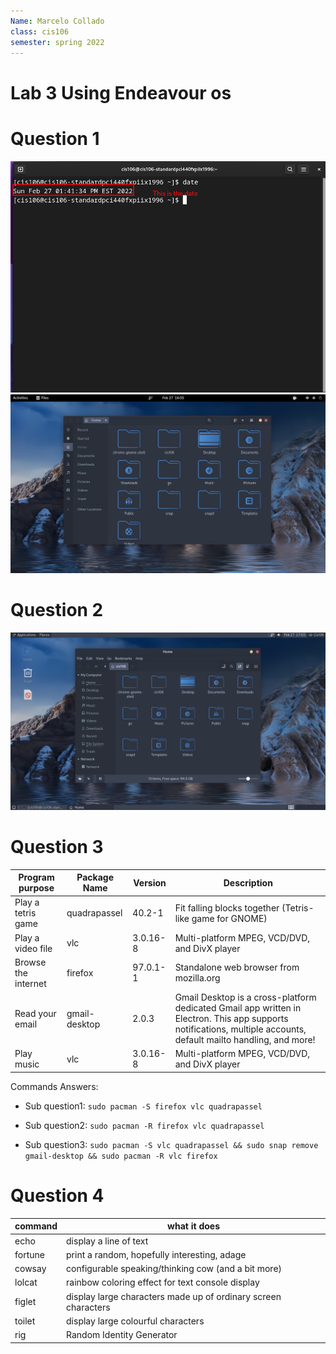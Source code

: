 ```yaml
---
Name: Marcelo Collado
class: cis106
semester: spring 2022
---
```


# Lab 3 Using Endeavour os

# Question 1
![question1.1](q1.1.png)
![question1.2](q1.2.png)

# Question 2
![question2](q2.1.png)


# Question 3

| Program purpose     | Package Name | Version | Description |
| ------------------- | ------------ | ------- | ----------- |
| Play a tetris game  | quadrapassel | 40.2-1  |Fit falling blocks together (Tetris-like game for GNOME)|             
| Play a video file   | vlc          | 3.0.16-8 | Multi-platform MPEG, VCD/DVD, and DivX player | 
| Browse the internet | firefox      | 97.0.1-1 |  Standalone web browser from mozilla.org             |
| Read your email     | gmail-desktop| 2.0.3|Gmail Desktop is a cross-platform dedicated Gmail app written in Electron. This app supports notifications, multiple accounts, default mailto handling, and more!|  
| Play music         |     vlc          | 3.0.16-8 | Multi-platform MPEG, VCD/DVD, and DivX player | |

Commands Answers:
* Sub question1: `sudo pacman -S firefox vlc quadrapassel`
  
* Sub question2: `sudo pacman -R firefox vlc quadrapassel`
  
* Sub question3: `sudo pacman -S vlc quadrapassel && sudo snap remove gmail-desktop && sudo pacman -R vlc firefox`


# Question 4

| command | what it does |
|---------|--------------|
| echo    | display a line of text|
| fortune | print a random, hopefully interesting, adage|
| cowsay  | configurable speaking/thinking cow (and a bit more)|
| lolcat  | rainbow coloring effect for text console display   |
| figlet  | display large characters made up of ordinary screen characters|
| toilet  | display large colourful characters|
| rig     | Random Identity Generator|


